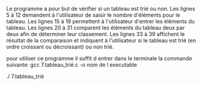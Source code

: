 Le programme a pour but de vérifier si un tableau est trié ou non.
Les lignes 5 à 12 demandent à l'utilisateur de saisir le nombre d'éléments pour le tableau.
Les lignes 15 à 19 permettent à l'utilisateur d'entrer les éléments du tableau.
Les lignes 20 à 31 comparent les éléments du tableau deux par deux afin de déterminer leur classement.
Les lignes 33 à 39 affichent le résultat de la comparaison et indiquent à l'utilisateur si le tableau est trié (en ordre croissant ou décroissant) ou non trié.

pour utiliser ce programme il suffit d entrer dans le terminale la commande suivante:
gcc 7.tableau_trié.c -o nom de l executable

./ 7.tableau_trié
